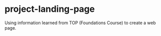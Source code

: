 # project-landing-page
Using information learned from TOP (Foundations Course) to create a web page. 
